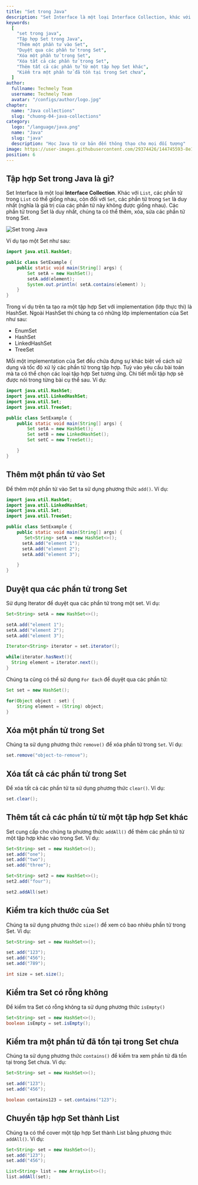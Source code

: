 ```yaml
---
title: "Set trong Java"
description: "Set Interface là một loại Interface Collection, khác với List, các phần tử trong List có thể giống nhau, còn đối với Set, các phần tử trong Set là duy nhất (nghĩa là giá trị của các phần tử này không được giống nhau)"
keywords:
  [
    "set trong java",
    "Tập hợp Set trong Java",
    "Thêm một phần tử vào Set",
    "Duyệt qua các phần tử trong Set",
    "Xóa một phần tử trong Set",
    "Xóa tất cả các phần tử trong Set",
    "Thêm tất cả các phần tử từ một tập hợp Set khác",
    "Kiểm tra một phần tử đã tồn tại trong Set chưa",
  ]
author:
  fullname: Techmely Team
  username: Techmely Team
  avatar: "/configs/author/logo.jpg"
chapter:
  name: "Java collections"
  slug: "chuong-04-java-collections"
category:
  logo: "/language/java.png"
  name: "Java"
  slug: "java"
  description: "Học Java từ cơ bản đến thông thạo cho mọi đối tượng"
image: https://user-images.githubusercontent.com/29374426/144745593-8e1da2a4-1f30-46d6-96cd-4ca90bc30386.png
position: 6
---
```


## Tập hợp Set trong Java là gì?

Set Interface là một loại **Interface Collection**. Khác với `List`, các phần tử trong `List` có thể giống nhau, còn đối với `Set`, các phần tử trong `Set` là duy nhất (nghĩa là giá trị của các phần tử này không được giống nhau). Các phần tử trong Set là duy nhất, chúng ta có thể thêm, xóa, sửa các phần tử trong Set.

![Set trong Java](https://user-images.githubusercontent.com/29374426/144745593-8e1da2a4-1f30-46d6-96cd-4ca90bc30386.png)

Ví dụ tạo một Set như sau:

```java
import java.util.HashSet;

public class SetExample {
    public static void main(String[] args) {
        Set setA = new HashSet();
        setA.add(element);
        System.out.println( setA.contains(element) );
    }
}
```

Trong ví dụ trên ta tạo ra một tập hợp Set với implementation (lớp thực thi) là HashSet. Ngoài HashSet thì chúng ta có những lớp implementation của Set như sau:

- EnumSet
- HashSet
- LinkedHashSet
- TreeSet

Mỗi một implementation của Set đều chứa đựng sự khác biệt về cách sử dụng và tốc độ xử lý các phần tử trong tập hợp. Tuỳ vào yêu cầu bài toán mà ta có thể chọn các loại tập hợp Set tương ứng. Chi tiết mỗi tập hợp sẽ được nói trong từng bài cụ thể sau. Ví dụ:

```java
import java.util.HashSet;
import java.util.LinkedHashSet;
import java.util.Set;
import java.util.TreeSet;

public class SetExample {
    public static void main(String[] args) {
        Set setA = new HashSet();
        Set setB = new LinkedHashSet();
        Set setC = new TreeSet();

    }
}
```

## Thêm một phần tử vào Set

Để thêm một phần tử vào Set ta sử dụng phương thức `add()`. Ví dụ:

```java
import java.util.HashSet;
import java.util.LinkedHashSet;
import java.util.Set;
import java.util.TreeSet;

public class SetExample {
    public static void main(String[] args) {
       Set<String> setA = new HashSet<>();
      setA.add("element 1");
      setA.add("element 2");
      setA.add("element 3");

    }
}
```

## Duyệt qua các phần tử trong Set

Sử dụng Iterator để duyệt qua các phần tử trong một set. Ví dụ:

```java
Set<String> setA = new HashSet<>();

setA.add("element 1");
setA.add("element 2");
setA.add("element 3");

Iterator<String> iterator = set.iterator();

while(iterator.hasNext(){
  String element = iterator.next();
}
```

Chúng ta cũng có thể sử dụng `For Each` để duyệt qua các phần tử:

```java
Set set = new HashSet();

for(Object object : set) {
    String element = (String) object;
}
```

## Xóa một phần tử trong Set

Chúng ta sử dụng phương thức `remove()` để xóa phần tử trong `Set`. Ví dụ:

```java
set.remove("object-to-remove");
```

## Xóa tất cả các phần tử trong Set

Để xóa tất cả các phần tử ta sử dụng phương thức `clear()`. Ví dụ:

```java
set.clear();
```

## Thêm tất cả các phần tử từ một tập hợp Set khác

Set cung cấp cho chúng ta phương thức `addAll()` để thêm các phần tử từ một tập hợp khác vào trong Set. Ví dụ:

```java
Set<String> set = new HashSet<>();
set.add("one");
set.add("two");
set.add("three");

Set<String> set2 = new HashSet<>();
set2.add("four");

set2.addAll(set)
```

## Kiểm tra kích thước của Set

Chúng ta sử dụng phương thức `size()` để xem có bao nhiêu phần tử trong Set. Ví dụ:

```java
Set<String> set = new HashSet<>();

set.add("123");
set.add("456");
set.add("789");

int size = set.size();
```

## Kiểm tra Set có rỗng không

Để kiểm tra Set có rỗng không ta sử dụng phương thức `isEmpty()`

```java
Set<String> set = new HashSet<>();
boolean isEmpty = set.isEmpty();
```

## Kiểm tra một phần tử đã tồn tại trong Set chưa

Chúng ta sử dụng phương thức `contains()` để kiểm tra xem phần tử đã tồn tại trong Set chưa. Ví dụ:

```java
Set<String> set = new HashSet<>();

set.add("123");
set.add("456");

boolean contains123 = set.contains("123");
```

## Chuyển tập hợp Set thành List

Chúng ta có thể cover một tập hợp Set thành List bằng phương thức `addAll()`. Ví dụ:

```java
Set<String> set = new HashSet<>();
set.add("123");
set.add("456");

List<String> list = new ArrayList<>();
list.addAll(set);
```
